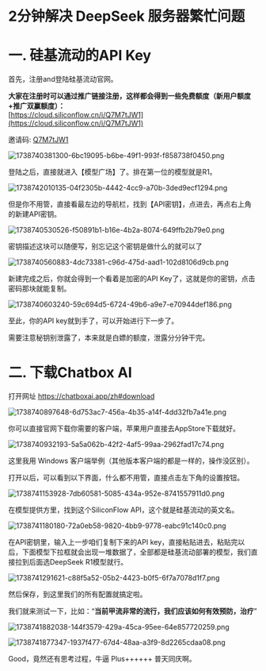 # 2分钟解决 DeepSeek 服务器繁忙问题

# 一. 硅基流动的API Key

首先，注册and登陆硅基流动官网。

**大家在注册时可以通过推广链接注册，这样都会得到一些免费额度（新用户额度+推广双赢额度）：**  
[https://cloud.siliconflow.cn/i/Q7M7tJW1](https://cloud.siliconflow.cn/i/Q7M7tJW1)

邀请码: [Q7M7tJW1](https://cloud.siliconflow.cn/i/Q7M7tJW1)

![1738740381300-6bc19095-b6be-49f1-993f-f858738f0450.png](./img/09GV11qRjPED-JZ-/1738740381300-6bc19095-b6be-49f1-993f-f858738f0450-435273.png)

登陆之后，直接就进入【模型广场】了。排在第一位的模型就是R1。

![1738742010135-04f2305b-4442-4cc9-a70b-3ded9ecf1294.png](./img/09GV11qRjPED-JZ-/1738742010135-04f2305b-4442-4cc9-a70b-3ded9ecf1294-454869.png)

但是你不用管，直接看最左边的导航栏，找到【API密钥】，点进去，再点右上角的新建API密钥。

![1738740530526-f50891b1-b16e-4b2a-8074-649ffb2b79e0.png](./img/09GV11qRjPED-JZ-/1738740530526-f50891b1-b16e-4b2a-8074-649ffb2b79e0-595943.png)

密钥描述这块可以随便写，别忘记这个密钥是做什么的就可以了

![1738740560883-4dc73381-c96d-475d-aad1-102d8106d9cb.png](./img/09GV11qRjPED-JZ-/1738740560883-4dc73381-c96d-475d-aad1-102d8106d9cb-053709.png)

新建完成之后，你就会得到一个看着是加密的API Key了，这就是你的密钥，点击密码那块就能复制。

![1738740603240-59c694d5-6724-49b6-a9e7-e70944def186.png](./img/09GV11qRjPED-JZ-/1738740603240-59c694d5-6724-49b6-a9e7-e70944def186-800540.png)

至此，你的API key就到手了，可以开始进行下一步了。

需要注意秘钥别泄露了，本来就是白嫖的额度，泄露分分钟干完。

# 二. 下载Chatbox AI

打开网址  https://chatboxai.app/zh#download

![1738740897648-6d753ac7-456a-4b35-a14f-4dd32fb7a41e.png](./img/09GV11qRjPED-JZ-/1738740897648-6d753ac7-456a-4b35-a14f-4dd32fb7a41e-311880.png)

你可以直接官网下载你需要的客户端，苹果用户直接去AppStore下载就好。

![1738740932193-5a5a062b-42f2-4af5-99aa-2962fad17c74.png](./img/09GV11qRjPED-JZ-/1738740932193-5a5a062b-42f2-4af5-99aa-2962fad17c74-940372.png)

这里我用 Windows 客户端举例（其他版本客户端的都是一样的，操作没区别）。

打开以后，可以看到以下界面，什么都不用管，直接点击左下角的设置按钮。

![1738741153928-7db60581-5085-434a-952e-8741557911d0.png](./img/09GV11qRjPED-JZ-/1738741153928-7db60581-5085-434a-952e-8741557911d0-859995.png)

在模型提供方里，找到这个SiliconFlow API，这个就是硅基流动的英文名。

![1738741180180-72a0eb58-9820-4bb9-9778-eabc91c140c0.png](./img/09GV11qRjPED-JZ-/1738741180180-72a0eb58-9820-4bb9-9778-eabc91c140c0-751674.png)

在API密钥里，输入上一步咱们复制下来的API key，直接粘贴进去，粘贴完以后，下面模型下拉框就会出现一堆数据了，全部都是硅基流动部署的模型，我们直接拉到后面选DeepSeek R1模型就行。

![1738741291621-c88f5a52-05b2-4423-b0f5-6f7a7078d1f7.png](./img/09GV11qRjPED-JZ-/1738741291621-c88f5a52-05b2-4423-b0f5-6f7a7078d1f7-522366.png)

然后保存，到这里我们的所有配置就搞定啦。

我们就来测试一下，比如：“**当前甲流非常的流行，我们应该如何有效预防，治疗**”

![1738741882038-144f3579-429a-45ca-95ee-64e857720259.png](./img/09GV11qRjPED-JZ-/1738741882038-144f3579-429a-45ca-95ee-64e857720259-897272.png)

![1738741877347-1937f477-67d4-48aa-a3f9-8d2265cdaa08.png](./img/09GV11qRjPED-JZ-/1738741877347-1937f477-67d4-48aa-a3f9-8d2265cdaa08-311584.png)

Good，竟然还有思考过程，牛逼 Plus++++++ 普天同庆啊。
